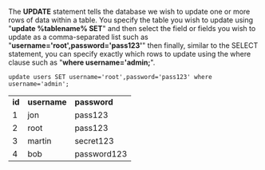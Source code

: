 The **UPDATE** statement tells the database we wish to update one or more rows of data within a table. You specify the table you wish to update using "**update %tablename% SET**" and then select the field or fields you wish to update as a comma-separated list such as "**username='root',password='pass123'**" then finally, similar to the SELECT statement, you can specify exactly which rows to update using the where clause such as "**where username='admin;**".

  

`update users SET username='root',password='pass123' where username='admin';`

  

|        |              |              |
| ------ | ------------ | ------------ |
| **id** | **username** | **password** |
| 1      | jon          | pass123      |
| 2      | root         | pass123      |
| 3      | martin       | secret123    |
| 4      | bob          | password123  |
